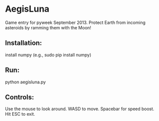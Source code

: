 AegisLuna
=========

Game entry for pyweek September 2013. Protect Earth from incoming asteroids by ramming them with the Moon!

## Installation:

install numpy (e.g., sudo pip install numpy)

## Run:

python aegisluna.py

## Controls:

Use the mouse to look around. WASD to move. Spacebar for speed boost. Hit ESC to exit.

